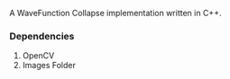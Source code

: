 A WaveFunction Collapse implementation written in C++.

### Dependencies
1. OpenCV
2. Images Folder

